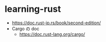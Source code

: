 # learning-rust

- https://doc.rust-jp.rs/book/second-edition/
- Cargo の doc
  - https://doc.rust-lang.org/cargo/
